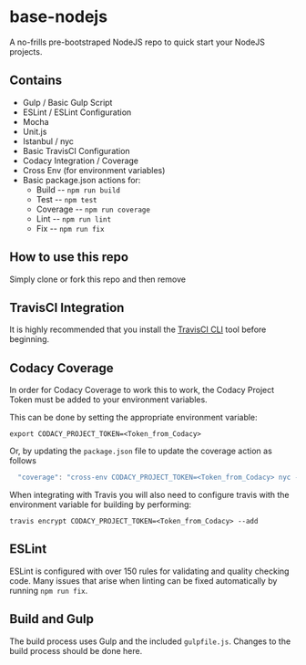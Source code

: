 # base-nodejs
A no-frills pre-bootstraped NodeJS repo to quick start your NodeJS projects.

## Contains

* Gulp / Basic Gulp Script
* ESLint / ESLint Configuration
* Mocha
* Unit.js
* Istanbul / nyc
* Basic TravisCI Configuration
* Codacy Integration / Coverage
* Cross Env (for environment variables)
* Basic package.json actions for:
  * Build -- `npm run build`
  * Test -- `npm test`
  * Coverage -- `npm run coverage`
  * Lint -- `npm run lint`
  * Fix -- `npm run fix`

## How to use this repo
Simply clone or fork this repo and then remove

## TravisCI Integration
It is highly recommended that you install the [TravisCI CLI](https://github.com/travis-ci/travis.rb) tool before beginning.

## Codacy Coverage

In order for Codacy Coverage to work this to work, the Codacy Project Token must be added to your environment variables.

This can be done by setting the appropriate environment variable:
```
export CODACY_PROJECT_TOKEN=<Token_from_Codacy>
```
Or, by updating the `package.json` file to update the coverage action as follows

```js
  "coverage": "cross-env CODACY_PROJECT_TOKEN=<Token_from_Codacy> nyc --reporter=lcov mocha && cat ./coverage/lcov.info | codacy-coverage"
```

When integrating with Travis you will also need to configure travis with the environment variable for building by performing:
```
travis encrypt CODACY_PROJECT_TOKEN=<Token_from_Codacy> --add
```

## ESLint
ESLint is configured with over 150 rules for validating and quality checking code. Many issues that arise when linting can be fixed automatically by running `npm run fix`.

## Build and Gulp
The build process uses Gulp and the included `gulpfile.js`. Changes to the build process should be done here.
